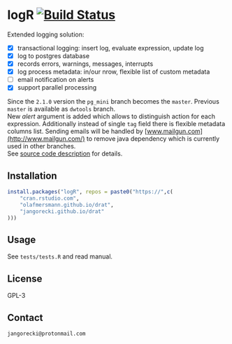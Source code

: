 # logR [![Build Status](https://travis-ci.org/jangorecki/logR.svg?branch=master)](https://travis-ci.org/jangorecki/logR)

Extended logging solution:

- [x] transactional logging: insert log, evaluate expression, update log
- [x] log to postgres database
- [x] records errors, warnings, messages, interrupts
- [x] log process metadata: in/our nrow, flexible list of custom metadata
- [ ] email notification on alerts
- [x] support parallel processing

Since the `2.1.0` version the `pg_mini` branch becomes the `master`. Previous `master` is available as `dwtools` branch.  
New *alert* argument is added which allows to distinguish action for each expression. Additionally instead of single `tag` field there is flexible metadata columns list. Sending emails will be handled by [www.mailgun.com](http://www.mailgun.com/) to remove java dependency which is currently used in other branches.  
See [source code description](inst/doc/doc.md) for details.  

## Installation

```r
install.packages("logR", repos = paste0("https://",c(
    "cran.rstudio.com",
    "olafmersmann.github.io/drat",
    "jangorecki.github.io/drat"
)))
```

## Usage

See `tests/tests.R` and read manual.

## License

GPL-3

## Contact

`jangorecki@protonmail.com`

